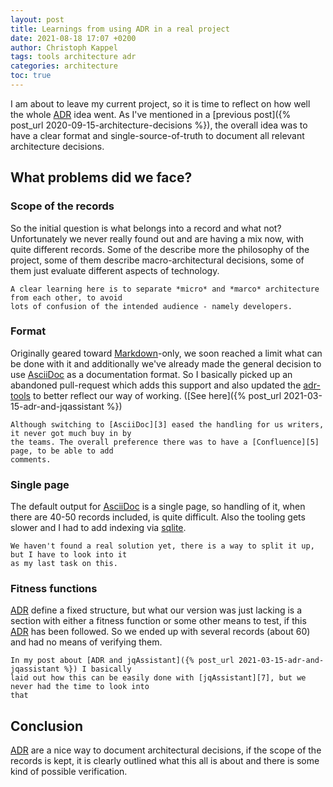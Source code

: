 ```yaml
---
layout: post
title: Learnings from using ADR in a real project
date: 2021-08-18 17:07 +0200
author: Christoph Kappel
tags: tools architecture adr
categories: architecture
toc: true
---
```

I am about to leave my current project, so it is time to reflect on how well the whole [ADR][1]
idea went. As I've mentioned in a
[previous post]({% post_url 2020-09-15-architecture-decisions %}), the overall idea was to have
a clear format and single-source-of-truth to document all relevant architecture decisions.

## What problems did we face?

### Scope of the records

So the initial question is what belongs into a record and what not? Unfortunately we never really
found out and are having a mix now, with quite different records. Some of the describe more the
philosophy of the project, some of them describe macro-architectural decisions, some of them
just evaluate different aspects of technology.

~~~
A clear learning here is to separate *micro* and *marco* architecture from each other, to avoid
lots of confusion of the intended audience - namely developers.
~~~

### Format

Originally geared toward [Markdown][2]-only, we soon reached a limit what can be done with it and
additionally we've already made the general decision to use [AsciiDoc][3] as a documentation format.
So I basically picked up an abandoned pull-request which adds this support and also updated the
[adr-tools][4] to better reflect our way of working.
([See here]({% post_url 2021-03-15-adr-and-jqassistant %})

~~~
Although switching to [AsciiDoc][3] eased the handling for us writers, it never got much buy in by
the teams. The overall preference there was to have a [Confluence][5] page, to be able to add
comments.
~~~

### Single page

The default output for [AsciiDoc][3] is a single page, so handling of it, when there are 40-50
records included, is quite difficult. Also the tooling gets slower and I had to add indexing via
[sqlite][6].

~~~
We haven't found a real solution yet, there is a way to split it up, but I have to look into it
as my last task on this.
~~~

### Fitness functions

[ADR][1] define a fixed structure, but what our version was just lacking is a section with either a
fitness function or some other means to test, if this [ADR][1] has been followed. So we ended up
with several records (about 60) and had no means of verifying them.

~~~
In my post about [ADR and jqAssistant]({% post_url 2021-03-15-adr-and-jqassistant %}) I basically
laid out how this can be easily done with [jqAssistant][7], but we never had the time to look into
that
~~~

## Conclusion

[ADR][1] are a nice way to document architectural decisions, if the scope of the records is kept,
it is clearly outlined what this all is about and there is some kind of possible verification.

[1]: https://adr.github.io/
[2]: https://daringfireball.net/projects/markdown/
[3]: https://asciidoc.org/
[4]: https://github.com/npryce/adr-tools
[5]: https://www.atlassian.com/software/confluence
[6]: https://www.sqlite.org/index.html
[7]: https://jqassistant.org/